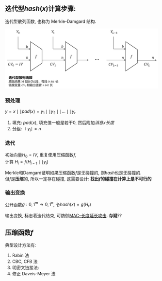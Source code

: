 ## 迭代型$hash(x)$计算步骤:

迭代型散列函数, 也称为 Merkle-Damgard 结构.

![|550](../../attach/Pasted%20image%2020230524160221.png)

### 预处理


$y=x\mid\mid pad(x)=y_{1}\mid\mid y_{2}\mid\mid\dots\mid\mid y_{r}$

1. 填充: $pad(x)$, 填充值一般是若干0, 然后附加*消息x长度*
2. 分组: $\mid y_{i}\mid =n$

### 迭代

初始向量$H_{0}=IV$, 重复使用压缩函数$f$,   
计算 $H_{i}=f(H_{i-1}\mid\mid y_{i})$

Merkle和Damgard证明如果压缩函数$f$是无碰撞的, 则$hash$也是无碰撞的.  
但$f$是**压缩**的, 所以一定存在碰撞, 这需要设计: **找出$f$的碰撞在计算上是不可行的**

### 输出变换

公开函数$g: {0,1}^{m}\rightarrow{0,1}^{n}$, 令$hash(x)=g(H_{r})$

输出变换, 标志着迭代结束, 可防御[MAC-长度延长攻击](消息认证码/MAC-长度延长攻击.md). **存疑**??

## 压缩函数$f$

典型设计方法有:  
1. Rabin 法
2. CBC, CFB 法
3. 明密文链接法:
4. 修正 Daveis-Meyer 法

